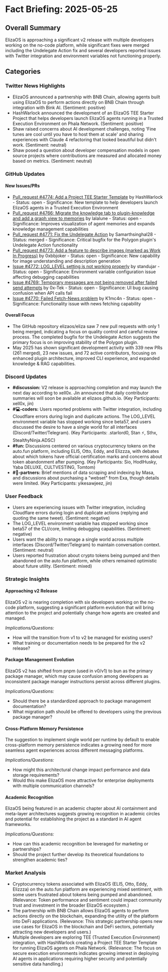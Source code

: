 # Fact Briefing: 2025-05-25

## Overall Summary
ElizaOS is approaching a significant v2 release with multiple developers working on the no-code platform, while significant fixes were merged including the Undelegate Action fix and several developers reported issues with Twitter integration and environment variables not functioning properly.

## Categories

### Twitter News Highlights
- ElizaOS announced a partnership with BNB Chain, allowing agents built using ElizaOS to perform actions directly on BNB Chain through integration with Bink AI. (Sentiment: positive)
- HashWarlock announced the development of an ElizaOS TEE Starter Project that helps developers launch ElizaOS agents running in a Trusted Execution Environment on Phala Network. (Sentiment: positive)
- Shaw raised concerns about AI development challenges, noting 'Fine tunes are cool until you have to host them at scale' and sharing experiences with Claude 4 refactoring that looked beautiful but didn't work. (Sentiment: neutral)
- Shaw posed a question about developer compensation models in open source projects where contributions are measured and allocated money based on metrics. (Sentiment: neutral)

### GitHub Updates

#### New Issues/PRs
- [Pull_request #4774: Add a Project TEE Starter Template](https://github.com/elizaOS/eliza/pull/4774) by HashWarlock - Status: open - Significance: New template to help developers launch ElizaOS agents in a Trusted Execution Environment
- [Pull_request #4766: Migrate the knowledge tab to plugin-knowledge and add a graph view to memories](https://github.com/elizaOS/eliza/pull/4766) by lalalune - Status: open - Significance: Improves visualization of agent memories and expands knowledge management capabilities
- [Pull_request #4771: Fix the Undelegate Action](https://github.com/elizaOS/eliza/pull/4771) by Samarthsinghal28 - Status: merged - Significance: Critical bugfix for the Polygon plugin's Undelegate Action functionality
- [Pull_request #4773: Add a feature to describe images (marked as Work In Progress)](https://github.com/elizaOS/eliza/pull/4773) by 0xbbjoker - Status: open - Significance: New capability for image understanding and description generation
- [Issue #4772: LOG_LEVEL setting is not working properly](https://github.com/elizaOS/eliza/issues/4772) by standujar - Status: open - Significance: Environment variable configuration issue affecting debugging capabilities
- [Issue #4769: Temporary messages are not being removed after failed send attempts](https://github.com/elizaOS/eliza/issues/4769) by 0x-Tek - Status: open - Significance: UI bug causing confusion when API calls fail
- [Issue #4770: Failed Fetch-News problem](https://github.com/elizaOS/eliza/issues/4770) by K1mc4n - Status: open - Significance: Functionality issue with news fetching capability

#### Overall Focus
- The GitHub repository elizaos/eliza saw 7 new pull requests with only 1 being merged, indicating a focus on quality control and careful review process. The completed bugfix for the Undelegate Action suggests the primary focus is on improving stability of the Polygon plugin.
- May 2025 has shown significant development activity with 339 new PRs (261 merged), 23 new issues, and 72 active contributors, focusing on enhanced plugin architecture, improved CLI experience, and expanded knowledge & RAG capabilities.

### Discord Updates
- **#discussion:** V2 release is approaching completion and may launch the next day according to xell0x. Jin announced that daily contributor summaries will soon be available at elizaos.github.io. (Key Participants: xell0x, jin)
- **#💻-coders:** Users reported problems with Twitter integration, including Cloudflare errors during login and duplicate actions. The LOG_LEVEL environment variable has stopped working since beta57, and users discussed the desire to have a single world for all interfaces (Discord/Twitter/Telegram). (Key Participants: .starlord0, Stan ⚡, Sthx, StealtℏyNinja.ADSC)
- **#fun:** Discussions centered on various cryptocurrency tokens on the auto.fun platform, including ELI5, Otto, Eddy, and Elizzza, with debates about which tokens have official certification marks and concerns about token abandonment after pumping. (Key Participants: Sio, HodlHusky, Yaba DELUXE, CULTVESTING, Tomtom)
- **#🥇-partners:** Brief mentions of data scraping and indexing by Masa, and discussions about purchasing a "webset" from Exa, though details were limited. (Key Participants: yikesawjeez, jin)

### User Feedback
- Users are experiencing issues with Twitter integration, including Cloudflare errors during login and duplicate actions (replying and quoting the same tweet). (Sentiment: negative)
- The LOG_LEVEL environment variable has stopped working since beta57 of the CLI/core, limiting debugging capabilities. (Sentiment: negative)
- Users want the ability to manage a single world across multiple interfaces (Discord/Twitter/Telegram) to maintain conversation context. (Sentiment: neutral)
- Users reported frustration about crypto tokens being pumped and then abandoned on the auto.fun platform, while others remained optimistic about future utility. (Sentiment: mixed)

### Strategic Insights

#### Approaching v2 Release
ElizaOS v2 is nearing completion with six developers working on the no-code platform, suggesting a significant platform evolution that will bring attention to the project and potentially change how agents are created and managed.

*Implications/Questions:*
  - How will the transition from v1 to v2 be managed for existing users?
  - What training or documentation needs to be prepared for the v2 release?

#### Package Management Evolution
ElizaOS v2 has shifted from pnpm (used in v0/v1) to bun as the primary package manager, which may cause confusion among developers as inconsistent package manager instructions persist across different plugins.

*Implications/Questions:*
  - Should there be a standardized approach to package management documentation?
  - What migration path should be offered to developers using the previous package manager?

#### Cross-Platform Memory Persistence
The suggestion to implement single world per runtime by default to enable cross-platform memory persistence indicates a growing need for more seamless agent experiences across different messaging platforms.

*Implications/Questions:*
  - How might this architectural change impact performance and data storage requirements?
  - Would this make ElizaOS more attractive for enterprise deployments with multiple communication channels?

#### Academic Recognition
ElizaOS being featured in an academic chapter about AI containment and meta-layer architectures suggests growing recognition in academic circles and potential for establishing the project as a standard in AI agent frameworks.

*Implications/Questions:*
  - How can this academic recognition be leveraged for marketing or partnerships?
  - Should the project further develop its theoretical foundations to strengthen academic ties?

### Market Analysis
- Cryptocurrency tokens associated with ElizaOS (ELI5, Otto, Eddy, Elizzza) on the auto.fun platform are experiencing mixed sentiment, with some users frustrated about tokens being pumped and abandoned. (Relevance: Token performance and sentiment could impact community trust and investment in the broader ElizaOS ecosystem.)
- The partnership with BNB Chain allows ElizaOS agents to perform actions directly on the blockchain, expanding the utility of the platform into DeFi applications. (Relevance: This strategic partnership opens new use cases for ElizaOS in the blockchain and DeFi sectors, potentially attracting new developers and users.)
- Multiple developers are exploring TEE (Trusted Execution Environment) integration, with HashWarlock creating a Project TEE Starter Template for running ElizaOS agents on Phala Network. (Relevance: The focus on secure execution environments indicates growing interest in deploying AI agents in applications requiring higher security and potentially sensitive data handling.)
